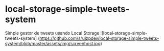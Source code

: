 # local-storage-simple-tweets-system
 Simple gestor de tweets usando Local Storage
 ![local-storage-simple-tweets-system]
 (https://github.com/sruizpdev/local-storage-simple-tweets-system/blob/master/assets/img/screenhost.jpg)
